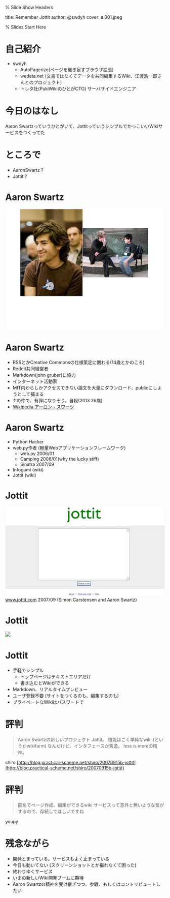 % Slide Show Headers

title: Remember Jottit
author: @swdyh
cover: a.001.jpeg

% Slides Start Here

# 自己紹介
* swdyh
  * AutoPagerize(ページを継ぎ足すブラウザ拡張)
  * wedata.net (文書ではなくてデータを共同編集するWiki、江渡浩一郎さんとのプロジェクト)
  * トレタ社(PukiWikiのひとがCTO) サーバサイドエンジニア

# 今日のはなし
Aaron Swartzっていうひとがいて、JottitっていうシンプルでかっこいいWikiサービスをつくってた

# ところで
* AaronSwartz？
* Jottit？

# Aaron Swartz
![](./pictures/aaron2.jpeg)

# Aaron Swartz
* RSSとかCreative Commonsの仕様策定に関わる(14歳とかのころ)
* Reddit共同経営者
* Markdown(john gruber)に協力
* インターネット活動家
* MIT内からしかアクセスできない論文を大量にダウンロード、publicにしようとして捕まる
* ↑の件で、有罪になりそう。自殺(2013 26歳)
* [Wikipedia アーロン・スワーツ](https://ja.wikipedia.org/wiki/%E3%82%A2%E3%83%BC%E3%83%AD%E3%83%B3%E3%83%BB%E3%82%B9%E3%83%AF%E3%83%BC%E3%83%84)

# Aaron Swartz
* Python Hacker
* web.py作者 (軽量Webアプリケーションフレームワーク)
  * web.py 2006/01
  * Camping 2006/01(why the lucky stiff)
  * Sinatra 2007/09
* Infogami (wiki)
* Jottit (wiki)


# Jottit
![](./pictures/top.jpg)  
www.jottit.com 2007/09 (Simon Carstensen and Aaron Swartz)

# Jottit
![](http://cnet2.cbsistatic.com/hub/i/r/2007/09/16/2476f644-f4d7-11e2-8c7c-d4ae52e62bcc/resize/570xauto/d5f47ba0695a903c06e4368f8c031810/jottit-page.jpg)

# Jottit
* 手軽でシンプル
  * トップページはテキストエリアだけ
  * 書き込むとWikiができる
* Markdown、リアルタイムプレビュー
* ユーザ登録不要 (サイトをつくるのも、編集するのも)
* プライベートなWikiはパスワードで

# 評判
> Aaron Swartzの新しいプロジェクト Jottit。 機能はごく単純なwiki (というかwikifarm) なんだけど、インタフェースが秀逸。 less is moreの精神。
  
shiro [http://blog.practical-scheme.net/shiro/20070915b-jottit](http://blog.practical-scheme.net/shiro/20070915b-jottit)

# 評判
> 匿名でページ作成、編集ができるwiki サービスって意外と無いような気がするので、存続してほしいですね

youpy
 
# 残念ながら
* 開発とまっている。サービスもよく止まっている
* 今日も動いてない (スクリーンショットとか撮れなくて困った)
* 終わりゆくサービス
* いまの新しいWiki開発ブームに期待
* Aaron Swartzの精神を受け継ぎつつ、参戦、もしくはコントリビュートしたい